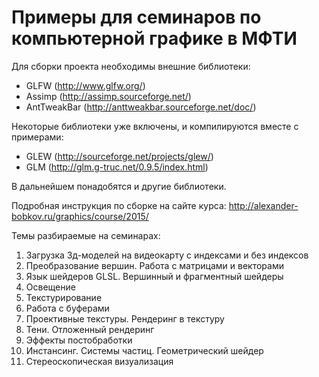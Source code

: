 Примеры для семинаров по компьютерной графике в МФТИ
====================================================

Для сборки проекта необходимы внешние библиотеки:

* GLFW (<http://www.glfw.org/>)
* Assimp (<http://assimp.sourceforge.net/>)
* AntTweakBar (<http://anttweakbar.sourceforge.net/doc/>)

Некоторые библиотеки уже включены, и компилируются вместе с примерами:

* GLEW (<http://sourceforge.net/projects/glew/>)
* GLM (<http://glm.g-truc.net/0.9.5/index.html>)

В дальнейшем понадобятся и другие библиотеки.

Подробная инструкция по сборке на сайте курса: <http://alexander-bobkov.ru/graphics/course/2015/>

Темы разбираемые на семинарах:

1. Загрузка 3д-моделей на видеокарту с индексами и без индексов
2. Преобразование вершин. Работа с матрицами и векторами
3. Язык шейдеров GLSL. Вершинный и фрагментный шейдеры
4. Освещение
5. Текстурирование
6. Работа с буферами
7. Проективные текстуры. Рендеринг в текстуру
8. Тени. Отложенный рендеринг
9. Эффекты постобработки
10. Инстансинг. Системы частиц. Геометрический шейдер
11. Стереоскопическая визуализация